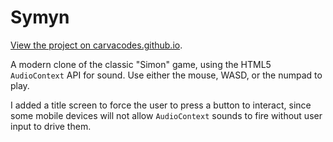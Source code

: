# Symyn

[View the project on carvacodes.github.io](https://carvacodes.github.io/?project=symyn).

A modern clone of the classic "Simon" game, using the HTML5 `AudioContext` API for sound. Use either the mouse, WASD, or the numpad to play.

I added a title screen to force the user to press a button to interact, since some mobile devices will not allow `AudioContext` sounds to fire without user input to drive them.